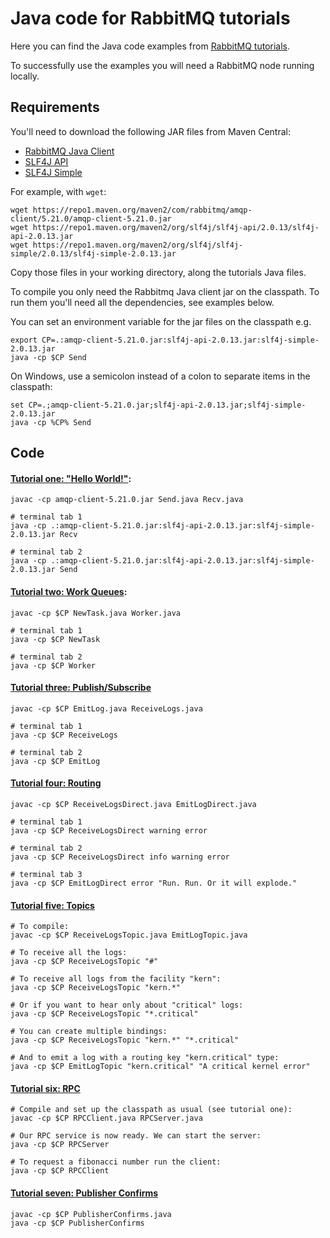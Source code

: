 # Java code for RabbitMQ tutorials

Here you can find the Java code examples from [RabbitMQ
tutorials](https://www.rabbitmq.com/getstarted.html).

To successfully use the examples you will need a RabbitMQ node running locally.

## Requirements

You'll need to download the following JAR files
from Maven Central:

 * [RabbitMQ Java Client](https://repo1.maven.org/maven2/com/rabbitmq/amqp-client/5.21.0/amqp-client-5.21.0.jar)
 * [SLF4J API](https://repo1.maven.org/maven2/org/slf4j/slf4j-api/2.0.13/slf4j-api-2.0.13.jar)
 * [SLF4J Simple](https://repo1.maven.org/maven2/org/slf4j/slf4j-simple/2.0.13/slf4j-simple-2.0.13.jar)

For example, with `wget`:

``` shell
wget https://repo1.maven.org/maven2/com/rabbitmq/amqp-client/5.21.0/amqp-client-5.21.0.jar
wget https://repo1.maven.org/maven2/org/slf4j/slf4j-api/2.0.13/slf4j-api-2.0.13.jar
wget https://repo1.maven.org/maven2/org/slf4j/slf4j-simple/2.0.13/slf4j-simple-2.0.13.jar
```

Copy those files in your working directory, along the tutorials Java files.

To compile you only need the Rabbitmq Java client jar on the classpath.
To run them you'll need all the dependencies, see examples below.

You can set an environment variable for the jar files on the classpath e.g.

```
export CP=.:amqp-client-5.21.0.jar:slf4j-api-2.0.13.jar:slf4j-simple-2.0.13.jar
java -cp $CP Send
```

On Windows, use a semicolon instead of a colon to separate items in the classpath:

```
set CP=.;amqp-client-5.21.0.jar;slf4j-api-2.0.13.jar;slf4j-simple-2.0.13.jar
java -cp %CP% Send
```

## Code

#### [Tutorial one: "Hello World!"](https://www.rabbitmq.com/tutorials/tutorial-one-java.html):

```
javac -cp amqp-client-5.21.0.jar Send.java Recv.java

# terminal tab 1
java -cp .:amqp-client-5.21.0.jar:slf4j-api-2.0.13.jar:slf4j-simple-2.0.13.jar Recv

# terminal tab 2
java -cp .:amqp-client-5.21.0.jar:slf4j-api-2.0.13.jar:slf4j-simple-2.0.13.jar Send
```

#### [Tutorial two: Work Queues](https://www.rabbitmq.com/tutorials/tutorial-two-java.html):

```
javac -cp $CP NewTask.java Worker.java

# terminal tab 1
java -cp $CP NewTask

# terminal tab 2
java -cp $CP Worker
```

#### [Tutorial three: Publish/Subscribe](https://www.rabbitmq.com/tutorials/tutorial-three-java.html)

``` shell
javac -cp $CP EmitLog.java ReceiveLogs.java

# terminal tab 1
java -cp $CP ReceiveLogs

# terminal tab 2
java -cp $CP EmitLog
```

#### [Tutorial four: Routing](https://www.rabbitmq.com/tutorials/tutorial-four-java.html)

```
javac -cp $CP ReceiveLogsDirect.java EmitLogDirect.java

# terminal tab 1
java -cp $CP ReceiveLogsDirect warning error

# terminal tab 2
java -cp $CP ReceiveLogsDirect info warning error

# terminal tab 3
java -cp $CP EmitLogDirect error "Run. Run. Or it will explode."
```

#### [Tutorial five: Topics](https://www.rabbitmq.com/tutorials/tutorial-five-java.html)

```
# To compile:
javac -cp $CP ReceiveLogsTopic.java EmitLogTopic.java

# To receive all the logs:
java -cp $CP ReceiveLogsTopic "#"

# To receive all logs from the facility "kern":
java -cp $CP ReceiveLogsTopic "kern.*"

# Or if you want to hear only about "critical" logs:
java -cp $CP ReceiveLogsTopic "*.critical"

# You can create multiple bindings:
java -cp $CP ReceiveLogsTopic "kern.*" "*.critical"

# And to emit a log with a routing key "kern.critical" type:
java -cp $CP EmitLogTopic "kern.critical" "A critical kernel error"
```

#### [Tutorial six: RPC](https://www.rabbitmq.com/tutorials/tutorial-six-java.html)

```
# Compile and set up the classpath as usual (see tutorial one):
javac -cp $CP RPCClient.java RPCServer.java

# Our RPC service is now ready. We can start the server:
java -cp $CP RPCServer

# To request a fibonacci number run the client:
java -cp $CP RPCClient
```

#### [Tutorial seven: Publisher Confirms](https://www.rabbitmq.com/tutorials/tutorial-seven-java.html)

```
javac -cp $CP PublisherConfirms.java
java -cp $CP PublisherConfirms
```
